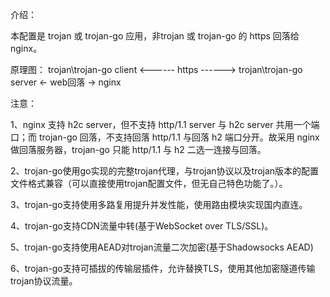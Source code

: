 介绍：

本配置是 trojan 或 trojan-go 应用，非trojan 或 trojan-go 的 https 回落给 nginx。

原理图： trojan\trojan-go client <------ https ------> trojan\trojan-go server <- web回落 -> nginx

注意：

1、nginx 支持 h2c server，但不支持 http/1.1 server 与 h2c server 共用一个端口；而 trojan-go 回落，不支持回落 http/1.1 与回落 h2 端口分开。故采用 nginx 做回落服务器，trojan-go 只能 http/1.1 与 h2 二选一连接与回落。

2、trojan-go使用go实现的完整trojan代理，与trojan协议以及trojan版本的配置文件格式兼容（可以直接使用trojan配置文件，但无自己特色功能了。）。

3、trojan-go支持使用多路复用提升并发性能，使用路由模块实现国内直连。

4、trojan-go支持CDN流量中转(基于WebSocket over TLS/SSL)。

5、trojan-go支持使用AEAD对trojan流量二次加密(基于Shadowsocks AEAD)

6、trojan-go支持可插拔的传输层插件，允许替换TLS，使用其他加密隧道传输trojan协议流量。
